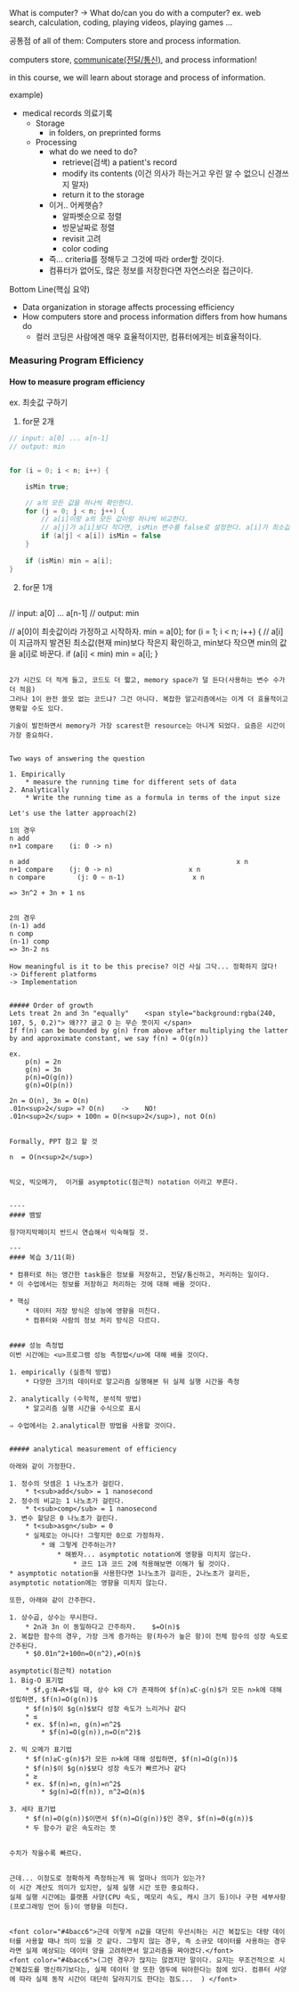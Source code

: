 What is computer? -> What do/can you do with a computer?
	ex. web search, calculation, coding, playing videos, playing games ...

공통점 of all of them: Computers store and process information.

computers store, <u>communicate(전달/통신)</u>, and process information!

in this course, we will learn about storage and process of information.


example)
- medical records 의료기록
	- Storage
		- in folders, on preprinted forms
	- Processing
		- what do we need to do?
			- retrieve(검색) a patient's record
			- modify its contents (이건 의사가 하는거고 우린 알 수 없으니 신경쓰지 말자)
			- return it to the storage
		- 이거.. 어케햇슴?
			- 알파벳순으로 정렬
			- 방문날짜로 정렬
			- revisit 고려
			- color coding
		* 즉... criteria를 정해두고 그것에 따라 order할 것이다.
		- 컴퓨터가 없어도, 많은 정보를 저장한다면 자연스러운 접근이다.

Bottom Line(핵심 요약)
* Data organization in storage affects processing efficiency
* How computers store and process information differs from how humans do
	* 컬러 코딩은 사람에겐 매우 효율적이지만, 컴퓨터에게는 비효율적이다.


### Measuring Program Efficiency
#### How to measure program efficiency
ex. 최솟값 구하기

1. for문 2개
```java
// input: a[0] ... a[n-1]
// output: min


for (i = 0; i < n; i++) {

	isMin true;

	// a의 모든 값을 하나씩 확인한다.
	for (j = 0; j < n; j++) {
		// a[i]이랑 a의 모든 값이랑 하나씩 비교한다.
		// a[j]가 a[i]보다 작다면, isMin 변수를 false로 설정한다. a[i]가 최소값이 아니라는 것을 의미한다.
		if (a[j] < a[i]) isMin = false
	}
	
	if (isMin) min = a[i];
}
```

2. for문 1개
	```java
// input: a[0] ... a[n-1]
// output: min

// a[0]이 최솟값이라 가정하고 시작하자.
min = a[0];
for (i = 1; i < n; i++) {
	// a[i]이 지금까지 발견된 최소값(현재 min)보다 작은지 확인하고, min보다 작으면 min의 값을 a[i]로 바꾼다.
	if (a[i] < min) min = a[i];
} 
```

2가 시간도 더 적게 들고, 코드도 더 짧고, memory space가 덜 든다(사용하는 변수 수가 더 적음)
그러나 1이 완전 쓸모 없는 코드냐? 그건 아니다. 복잡한 알고리즘에서는 이게 더 효율적이고 명확할 수도 있다.

기술이 발전하면서 memory가 가장 scarest한 resource는 아니게 되었다. 요즘은 시간이 가장 중요하다.


Two ways of answering the question

1. Empirically
	* measure the running time for different sets of data
2. Analytically
	* Write the running time as a formula in terms of the input size

Let's use the latter approach(2)

1의 경우
n add
n+1 compare    (i: 0 -> n)

n add                                                    x n
n+1 compare    (j: 0 -> n)                   x n
n compare        (j: 0 ~ n-1)                 x n

=> 3n^2 + 3n + 1 ns


2의 경우
(n-1) add
n comp
(n-1) comp
=> 3n-2 ns

How meaningful is it to be this precise? 이건 사실 그닥... 정확하지 않다!
-> Different platforms
-> Implementation


##### Order of growth
Lets treat 2n and 3n "equally"    <span style="background:rgba(240, 107, 5, 0.2)"> 왜??? 글고 O 는 무슨 뜻이지 </span>
If f(n) can be bounded by g(n) from above after multiplying the latter by and approximate constant, we say f(n) = O(g(n))

ex.
	p(n) = 2n
	g(n) = 3n
	p(n)=O(g(n))
	g(n)=O(p(n))

2n = O(n), 3n = O(n)
.01n<sup>2</sup> =? O(n)    ->    NO!
.01n<sup>2</sup> + 100n = O(n<sup>2</sup>), not O(n)


Formally, PPT 참고 할 것 

n  = O(n<sup>2</sup>)


빅오, 빅오메가,  이거를 asymptotic(점근적) notation 이라고 부른다.


----
#### 뱀발

읭?마지막페이지 반드시 연습해서 익숙해질 것.

---
#### 복습 3/11(화)

* 컴퓨터로 하는 앵간한 task들은 정보를 저장하고, 전달/통신하고, 처리하는 일이다.
* 이 수업에서는 정보를 저장하고 처리하는 것에 대해 배울 것이다.

* 핵심
	* 데이터 저장 방식은 성능에 영향을 미친다.
	* 컴퓨터와 사람의 정보 처리 방식은 다르다.


#### 성능 측정법
이번 시간에는 <u>프로그램 성능 측정법</u>에 대해 배울 것이다.
	
1. empirically (실증적 방법)
	* 다양한 크기의 데이터로 알고리즘 실행해본 뒤 실제 실행 시간을 측정
			
2. analytically (수학적, 분석적 방법)
	* 알고리즘 실행 시간을 수식으로 표시

⇒ 수업에서는 2.analytical한 방법을 사용할 것이다.


##### analytical measurement of efficiency

아래와 같이 가정한다.

1. 정수의 덧셈은 1 나노초가 걸린다.
	* t<sub>add</sub> = 1 nanosecond
2. 정수의 비교는 1 나노초가 걸린다.
	* t<sub>comp</sub> = 1 nanosecond
3. 변수 할당은 0 나노초가 걸린다.
	* t<sub>asgn</sub> = 0
	* 실제로는 아니다! 그렇지만 0으로 가정하자.
		* 왜 그렇게 간주하는가?
			* 해봤자... asymptotic notation에 영향을 미치지 않는다.
				* 코드 1과 코드 2에 적용해보면 이해가 될 것이다.
* asymptotic notation을 사용한다면 1나노초가 걸리든, 2나노초가 걸리든, asymptotic notation에는 영향을 미치지 않는다.

또한, 아래와 같이 간주한다.

1. 상수곱, 상수는 무시한다.
	* 2n과 3n 이 동일하다고 간주하자.    $=O(n)$
2. 복잡한 함수의 경우, 가장 크게 증가하는 항(차수가 높은 항)이 전체 함수의 성장 속도로 간주된다.
	* $0.01n^2+100n=O(n^2),≠O(n)$

asymptotic(점근적) notation
1. Big-O 표기법
	* $f,g:N→R+$일 때, 상수 k와 C가 존재하여 $f(n)≤C⋅g(n)$가 모든 n>k에 대해 성립하면, $f(n)=O(g(n))$
	* $f(n)$이 $g(n)$보다 성장 속도가 느리거나 같다
	* ≤
	* ex. $f(n)=n, g(n)=n^2$
		* $f(n)=O(g(n)),n=O(n^2)$
		
2. 빅 오메가 표기법
	* $f(n)≥C⋅g(n)$가 모든 n>k에 대해 성립하면, $f(n)=Ω(g(n))$
	* $f(n)$이 $g(n)$보다 성장 속도가 빠르거나 같다
	* ≥
	* ex. $f(n)=n, g(n)=n^2$
		* $g(n)=Ω(f(n)), n^2=Ω(n)$
		
3. 세타 표기법
	* $f(n)=O(g(n))$이면서 $f(n)=Ω(g(n))$인 경우, $f(n)=Θ(g(n))$
	* 두 함수가 같은 속도라는 뜻


수치가 작을수록 빠르다.


근데... 이정도로 정확하게 측정하는게 뭐 얼마나 의미가 있는가?
이 시간 계산도 의미가 있지만, 실제 실행 시간 또한 중요하다.
실제 실행 시간에는 플랫폼 사양(CPU 속도, 메모리 속도, 캐시 크기 등)이나 구현 세부사항(프로그래밍 언어 등)이 영향을 미친다.


<font color="#4bacc6">근데 이렇게 n값을 대단히 우선시하는 시간 복잡도는 대량 데이터를 사용할 때나 의미 있을 것 같다. 그렇지 않는 경우, 즉 소규모 데이터를 사용하는 경우라면 실제 예상되는 데이터 양을 고려하면서 알고리즘을 짜야겠다.</font>
<font color="#4bacc6">(그런 경우가 많지는 않겠지만 말이다. 요지는 무조건적으로 시간복잡도를 맹신하기보다는, 실제 데이터 양 또한 염두에 둬야한다는 점에 있다. 컴퓨터 사양에 따라 실제 동작 시간이 대단히 달라지기도 한다는 점도...  ) </font>